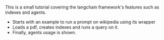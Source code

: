 This is a small tutorial covering the langchain framework's features such as indexes and agents.

- Starts with an example to run a prompt on wikipedia using its wrapper
- Loads a pdf, creates indexes and runs a query on it.
- Finally, agents usage is shown.